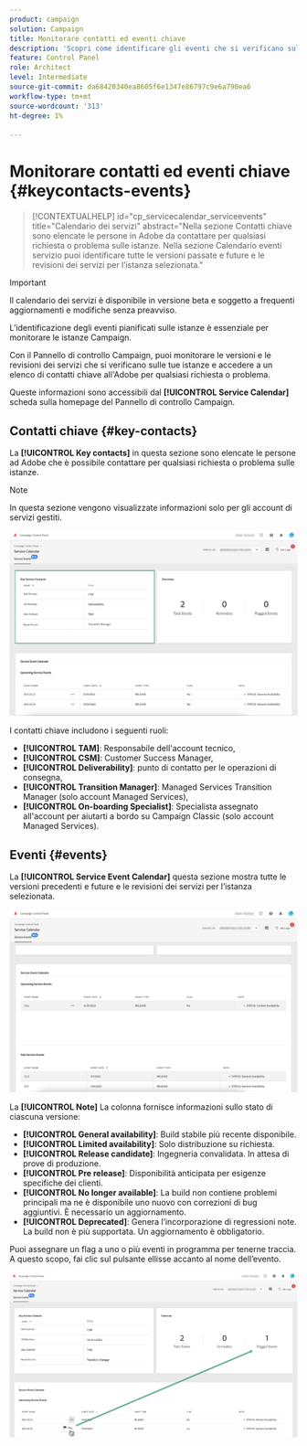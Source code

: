 ```yaml
---
product: campaign
solution: Campaign
title: Monitorare contatti ed eventi chiave
description: 'Scopri come identificare gli eventi che si verificano sulle istanze e i contatti chiave in Adobe. '
feature: Control Panel
role: Architect
level: Intermediate
source-git-commit: da68420340ea8605f6e1347e86797c9e6a790ea6
workflow-type: tm+mt
source-wordcount: '313'
ht-degree: 1%

---
```


# Monitorare contatti ed eventi chiave {#keycontacts-events}

>[!CONTEXTUALHELP]
>id="cp_servicecalendar_serviceevents"
>title="Calendario dei servizi"
>abstract="Nella sezione Contatti chiave sono elencate le persone in Adobe da contattare per qualsiasi richiesta o problema sulle istanze. Nella sezione Calendario eventi servizio puoi identificare tutte le versioni passate e future e le revisioni dei servizi per l’istanza selezionata."

>[!IMPORTANT]
>
>Il calendario dei servizi è disponibile in versione beta e soggetto a frequenti aggiornamenti e modifiche senza preavviso.

L’identificazione degli eventi pianificati sulle istanze è essenziale per monitorare le istanze Campaign.

Con il Pannello di controllo Campaign, puoi monitorare le versioni e le revisioni dei servizi che si verificano sulle tue istanze e accedere a un elenco di contatti chiave all&#39;Adobe per qualsiasi richiesta o problema.

Queste informazioni sono accessibili dal **[!UICONTROL Service Calendar]** scheda sulla homepage del Pannello di controllo Campaign.

## Contatti chiave {#key-contacts}

La **[!UICONTROL Key contacts]** in questa sezione sono elencate le persone ad Adobe che è possibile contattare per qualsiasi richiesta o problema sulle istanze.

>[!NOTE]
>
>In questa sezione vengono visualizzate informazioni solo per gli account di servizi gestiti.

![](assets/service-events-contacts.png)

I contatti chiave includono i seguenti ruoli:

* **[!UICONTROL TAM]**: Responsabile dell&#39;account tecnico,
* **[!UICONTROL CSM]**: Customer Success Manager,
* **[!UICONTROL Deliverability]**: punto di contatto per le operazioni di consegna,
* **[!UICONTROL Transition Manager]**: Managed Services Transition Manager (solo account Managed Services),
* **[!UICONTROL On-boarding Specialist]**: Specialista assegnato all&#39;account per aiutarti a bordo su Campaign Classic (solo account Managed Services).

## Eventi {#events}

La **[!UICONTROL Service Event Calendar]** questa sezione mostra tutte le versioni precedenti e future e le revisioni dei servizi per l’istanza selezionata.

![](assets/service-events-calendar.png)

La **[!UICONTROL Note]** La colonna fornisce informazioni sullo stato di ciascuna versione:

* **[!UICONTROL General availability]**: Build stabile più recente disponibile.
* **[!UICONTROL Limited availability]**: Solo distribuzione su richiesta.
* **[!UICONTROL Release candidate]**: Ingegneria convalidata. In attesa di prove di produzione.
* **[!UICONTROL Pre release]**: Disponibilità anticipata per esigenze specifiche dei clienti.
* **[!UICONTROL No longer available]**: La build non contiene problemi principali ma ne è disponibile uno nuovo con correzioni di bug aggiuntivi. È necessario un aggiornamento.
* **[!UICONTROL Deprecated]**: Genera l’incorporazione di regressioni note.
La build non è più supportata. Un aggiornamento è obbligatorio.

Puoi assegnare un flag a uno o più eventi in programma per tenerne traccia. A questo scopo, fai clic sul pulsante ellisse accanto al nome dell’evento.

![](assets/service-events-flag.png)
